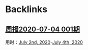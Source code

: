 
# Backlinks
## [周报2020-07-04  001期](<周报2020-07-04  001期.md>)
用时：[July 2nd, 2020](<July 2nd, 2020.md>)-[July 4th, 2020](<July 4th, 2020.md>)

